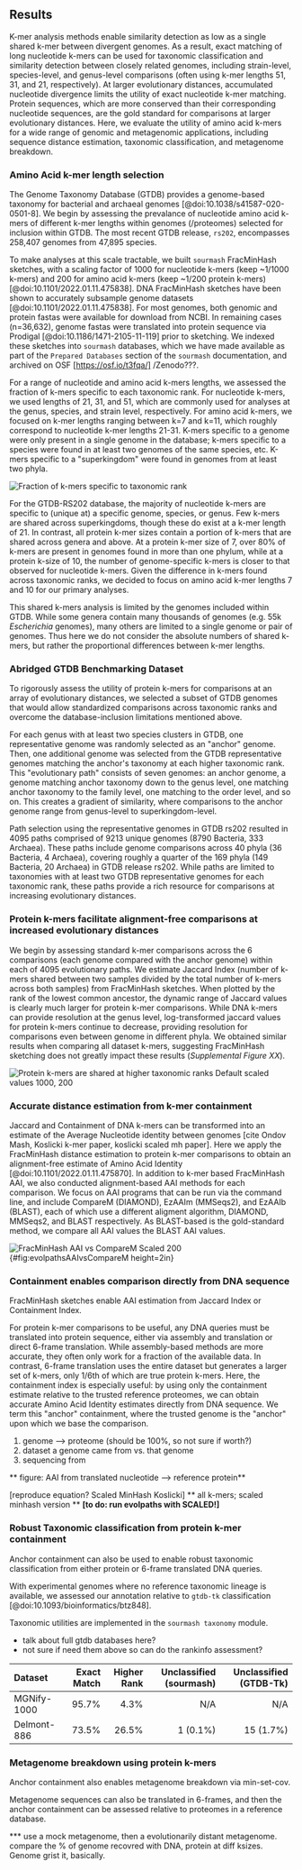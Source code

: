 ## Results


K-mer analysis methods enable similarity detection as low as a single shared k-mer between divergent genomes.
As a result, exact matching of long nucleotide k-mers can be used for taxonomic classification and similarity detection between closely related genomes, including strain-level, species-level, and genus-level comparisons (often using k-mer lengths 51, 31, and 21, respectively).
At larger evolutionary distances, accumulated nucleotide divergence limits the utility of exact nucleotide k-mer matching.
Protein sequences, which are more conserved than their corresponding nucleotide sequences, are the gold standard for comparisons at larger evolutionary distances.
Here, we evaluate the utility of amino acid k-mers for a wide range of genomic and metagenomic applications, including sequence distance estimation, taxonomic classification, and metagenome breakdown.

### Amino Acid k-mer length selection 

The Genome Taxonomy Database (GTDB) provides a genome-based taxonomy for bacterial and archaeal genomes [@doi:10.1038/s41587-020-0501-8]. 
We begin by assessing the prevalance of nucleotide amino acid k-mers of different k-mer lengths within genomes (/proteomes) selected for inclusion within GTDB.
The most recent GTDB release, `rs202`, encompasses 258,407 genomes from 47,895 species.

To make analyses at this scale tractable, we built `sourmash` FracMinHash sketches, with a scaling factor of 1000 for nucleotide k-mers (keep ~1/1000 k-mers) and 200 for amino acid k-mers (keep ~1/200 protein k-mers) [@doi:10.1101/2022.01.11.475838].
DNA FracMinHash sketches have been shown to accurately subsample genome datasets [@doi:10.1101/2022.01.11.475838].
For most genomes, both genomic and protein fastas were available for download from NCBI.
In remaining cases (n=36,632), genome fastas were translated into protein sequence via Prodigal [@doi:10.1186/1471-2105-11-119] prior to sketching.
We indexed these sketches into `sourmash` databases, which we have made available as part of the `Prepared Databases` section of the `sourmash` documentation, and archived on OSF [https://osf.io/t3fqa/] /Zenodo???.


For a range of nucleotide and amino acid k-mers lengths, we assessed the fraction of k-mers specific to each taxonomic rank.
For nucleotide k-mers, we used lengths of 21, 31, and 51, which are commonly used for analyses at the genus, species, and strain level, respectively. For amino acid k-mers, we focused on k-mer lengths ranging between k=7 and k=11, which roughly correspond to nucleotide k-mer lengths 21-31.
K-mers specific to a genome were only present in a single genome in the database; k-mers specific to a species were found in at least two genomes of the same species, etc. K-mers specific to a "superkingdom" were found in genomes from at least two phyla. 

![**Fraction of k-mers specific to taxonomic rank**](images/gtdb-rs202.lca_f_aggregated_kmers.png)

For the GTDB-RS202 database, the majority of nucleotide k-mers are specific to (unique at) a specific genome, species, or genus. Few k-mers are shared across superkingdoms, though these do exist at a k-mer length of 21.
In contrast, all protein k-mer sizes contain a portion of k-mers that are shared across genera and above.
At a protein k-mer size of 7, over 80% of k-mers are present in genomes found in more than one phylum, while at a protein k-size of 10, the number of genome-specific k-mers is closer to that observed for nucleotide k-mers.
Given the difference in k-mers found across taxonomic ranks, we decided to focus on amino acid k-mer lengths 7 and 10 for our primary analyses.

This shared k-mers analysis is limited by the genomes included within GTDB. While some genera contain many thousands of genomes (e.g. 55k _Escherichia_ genomes), many others are limited to a single genome or pair of genomes. Thus here we do not consider the absolute numbers of shared k-mers, but rather the proportional differences between k-mer lengths.

<!---
NOTE: worth looking at k=17 /51???.
Also, go look at what ksizes are used in Mash Screen paper!!!
k=7 used by that db lookup paper (find)
--->

### Abridged GTDB Benchmarking Dataset

To rigorously assess the utility of protein k-mers for comparisons at an array of evolutionary distances, we selected a subset of GTDB genomes that would allow standardized comparisons across taxonomic ranks and overcome the database-inclusion limitations mentioned above.

For each genus with at least two species clusters in GTDB, one representative genome was randomly selected as an "anchor" genome.
Then, one additional genome was selected from the GTDB representative genomes matching the anchor's taxonomy at each higher taxonomic rank.
This "evolutionary path" consists of seven genomes: an anchor genome, a genome matching anchor taxonomy down to the genus level, one matching anchor taxonomy to the family level, one matching to the order level, and so on.
This creates a gradient of similarity, where comparisons to the anchor genome range from genus-level to superkingdom-level.

Path selection using the representative genomes in GTDB rs202 resulted in 4095 paths comprised of 9213 unique genomes (8790 Bacteria, 333 Archaea).
These paths include genome comparisons across 40 phyla (36 Bacteria, 4 Archaea), covering roughly a quarter of the 169 phyla (149 Bacteria, 20 Archaea) in GTDB release rs202.
While paths are limited to taxonomies with at least two GTDB representative genomes for each taxonomic rank, these paths provide a rich resource for comparisons at increasing evolutionary distances.


### Protein k-mers facilitate alignment-free comparisons at increased evolutionary distances

We begin by assessing standard k-mer comparisons across the 6 comparisons (each genome compared with the anchor genome) within each of 4095 evolutionary paths.
We estimate Jaccard Index (number of k-mers shared between two samples divided by the total number of k-mers across both samples) from FracMinHash sketches.
When plotted by the rank of the lowest common ancestor, the dynamic range of Jaccard values is clearly much larger for protein k-mer comparisons. 
While DNA k-mers can provide resolution at the genus level, log-transformed jaccard values for protein k-mers continue to decrease, providing resolution for comparisons even between genome in different phyla. We obtained similar results when comparing all dataset k-mers, suggesting FracMinHash sketching does not greatly impact these results (_Supplemental Figure XX_).

![**Protein k-mers are shared at higher taxonomic ranks** Default scaled values 1000, 200](images/gtdb-rs202.evolpaths.alphacompare.jaccard.logscale.boxenplot.png)


### Accurate distance estimation from k-mer containment

Jaccard and Containment of DNA k-mers can be transformed into an estimate of the Average Nucleotide identity between genomes [cite Ondov Mash, Koslicki k-mer paper, koslicki scaled mh paper]. Here we apply the FracMinHash distance estimation to protein k-mer comparisons to obtain an alignment-free estimate of Amino Acid Identity [@doi:10.1101/2022.01.11.475870]. In addition to k-mer based FracMinHash AAI, we also conducted alignment-based AAI methods for each comparison. We focus on AAI programs that can be run via the command line, and include  CompareM (DIAMOND), EzAAIm (MMSeqs2), and EzAAIb (BLAST), each of which use a different aligment algorithm, DIAMOND, MMSeqs2, and BLAST respectively. As BLAST-based is the gold-standard method, we compare all AAI values the BLAST AAI values.

![**FracMinHash AAI vs CompareM** Scaled 200](images/gtdb-rs202.evolpaths.AAIcompare-compareM.scaled200.k7.png){#fig:evolpathsAAIvsCompareM height=2in}
<!---
To do: 
- finish ezAAI 1. mmseqs2; 2. blast if possible!
- plot vs blast AAI
- diff scaled vals?
--->


### **Containment** enables comparison directly from DNA sequence

FracMinHash sketches enable AAI estimation from Jaccard Index or Containment Index. 

For protein k-mer comparisons to be useful, any DNA queries must be translated into protein sequence, either via assembly and translation or direct 6-frame translation. While assembly-based methods are more accurate, they often only work for a fraction of the available data. In contrast, 6-frame translation uses the entire dataset but generates a larger set of k-mers, only 1/6th of which are true protein k-mers. Here, the containment index is especially useful: by using only the containment estimate relative to the trusted reference proteomes, we can obtain accurate Amino Acid Identity estimates directly from DNA sequence. We term this "anchor" containment, where the trusted genome is the "anchor" upon which we base the comparison.

1. genome --> proteome (should be 100%, so not sure if worth?)
2. dataset a genome came from vs. that genome
3. sequencing from 

** figure: AAI from translated nucleotide --> reference protein**

<!---

The containment index enables accurate sequence distance estimation between datasets of different sizes, which here provides an added benefit: given a set of trusted proteins (e.g. known proteome), 6-frame translation of DNA query sequences can be used for accurate distance estimation compared with the known/trusted proteome. 

Unlike Jaccard comparisons, which estimate the similarity between sets, containment estimates are relative to each individual set. 
When one set is highly trusted, such as a reference genome or proteome, the containment relative to that set may be most informative.
In these cases, we can consider the trusted genome as an "anchor" upon which we are basing our comparison, and the containment relative to this set as "anchor containment."

This property enables containment comparisons to provide more informative comparisons between sets of different sizes. In cases where one set is more highly trusted to contain accurate k-mers, the containment relative to that set can be more informative. 

This provides some advantages: in cases where one set is more highly trusted to contain accurate k-mers, the containment relative to that set will provide a better estimate than the 
--->

[reproduce equation? Scaled MinHash Koslicki]
** all k-mers; scaled minhash version **
**[to do: run evolpaths with SCALED!]**



### Robust Taxonomic classification from protein k-mer containment

Anchor containment can also be used to enable robust taxonomic classification from either protein or 6-frame translated DNA queries. 

With experimental genomes where no reference taxonomic lineage is available, we assessed our annotation relative to `gtdb-tk` classification [@doi:10.1093/bioinformatics/btz848].

Taxonomic utilities are implemented in the `sourmash taxonomy` module.

* talk about full gtdb databases here?
* not sure if need them above so can do the rankinfo assessment?

<!---
THIS USES BOTH THE 6-FRAME translation and sourmash tax!!! containment important, etc. I think this is the way to go.
--->
| Dataset  | Exact Match | Higher Rank| Unclassified (sourmash) | Unclassified (GTDB-Tk) |
|:-----------|------:|-------:|----------:|----------:|
| MGNify-1000| 95.7% | 4.3%   | N/A  | N/A |
| Delmont-886    | 73.5% | 26.5%  | 1 (0.1%) | 15 (1.7%) |


### Metagenome breakdown using protein k-mers

Anchor containment also enables metagenome breakdown via min-set-cov.

Metagenome sequences can also be translated in 6-frames, and then the anchor containment can be assessed relative to proteomes in a reference database.

*** use a mock metagenome, then a evolutionarily distant metagenome. compare the % of genome recovred with DNA, protein at diff ksizes. Genome grist it, basically.





<!---
GTDB rankinfo: 

  - xx% of DNA k-mers (k=21) are shared within-species
  - yy% of protein k-mers are shared within-species
  - zz% of DNA k-mers are shared within-genus ... etc 


Percent/Number of shared k-mers between members of same species/genus?







<!--compare heatmap w/ max containment for subset of gtdb data?-->
<!---
For , e.g. Pseudomonas, XX% of k-mers are 	shared within the chosen/published genomes within species. For all published genomes within the genus, a median of xx% of k-mers are shared between genomes of one species and genomes of the a different species in the same genus.


== median or mean containment at rank?
containent = % of a genome's k-mers that are shared
-- do using ALL of gtdb, BUT, start with just a single set of genomes.. e.g. Pseudomonas? == similar to "shared k-mers" paper [@doi:10.24072/pci.genomics.100001]

![**Protein k-mer containment facilitates genus-level comparisons**
10k pseudomonas genome sequences, median containment at each alphabet](images/pseudomonas_jaccard_vs_containment_prot10.png){#fig:evolpathsContain}



--->




<!---
** gtdb evolpaths (all k-mers)**
As the number of genomes per taxon varies widely across GTDB, comparisons across the entire GTDB database may be impacted by the particular genomes included in the database.
To minimize any database biases, we developed a randomized subset of the GTDB database to assess the utility of protein k-mers across a wide range of evolutionary distances.

[GTDB] This database provides a wide array of genomes for assessing the utility of protein k-mers for bacterial and archaeal similarity estimation and taxonomic classification.

_OR SPECIES VERSION:
This "evolutionary path" consists of eight genomes: an anchor genome, a genome matching anchor taxonomy down to the species level, one matching anchor taxonomy to the genus level, one matching to the family level, and so on.
This creates a gradient of similarity, where comparisons to the anchor genome range from species-level to superkingdom-level._
--->










<!---
### Lost Bits


Long dna k-mers ~~ short protein k-mers

while shorter dna k-mers might be shared across more sequence, you increase the risk for result in"shared, non-homologous k-mers" (k-mer homoplasy). A protein k-mer of length `10` coverse 30 base pairs in nuof nucleotide sequence 
Long nucleotide k-mers have already been shown to be useful for comparing genomes within the same genus or species.
For all DNA k-mer sizes, the majority of k-mers are present in only a single species, with only a few k-mers shared across genera.
Only at a dna k-mer size of 21 are a significant fraction of k-mers present in genomes shared across different families or even phyla.


### Phylogenetic Reconstruction from k-mer Amino Acid identity
NO, just leave this out

![**K-mer Based Sequence Identity by Lowest Common Taxon**
GTDB Evolpaths dataset](images/anchor-mcANI-AAI.boxen.protnucl.png){#fig:evolpathsANIAAI}

<!---
**For Evolpaths: WHY no multi-species representatives?**
![**More protein k-mers are shared at genus level** CAPTION](images/pseudomonas_jaccard_vs_containment_prot10.png)

![**Protein k-mers are shared at higher taxonomic ranks** CAPTION](images/anchor-containment.nucl-prot.png)

![**Scaled MinHash AAI vs CompareM**
GTDB Evolpaths dataset](images/gtdb95-evolpaths.AAI-concordance.png){#fig:evolpathsAAIvsCompareM height=2in}

--->
